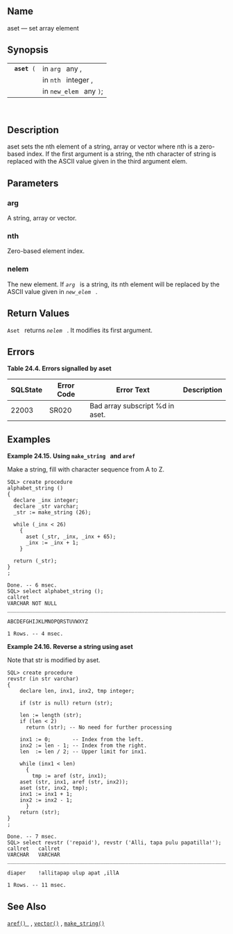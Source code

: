 <div>

<div>

</div>

<div>

## Name

aset — set array element

</div>

<div>

## Synopsis

<div>

|                   |                         |
|-------------------|-------------------------|
| ` `**`aset`**` (` | in `arg ` any ,         |
|                   | in `nth ` integer ,     |
|                   | in `new_elem ` any `)`; |

<div>

 

</div>

</div>

</div>

<div>

## Description

aset sets the nth element of a string, array or vector where nth is a
zero-based index. If the first argument is a string, the nth character
of string is replaced with the ASCII value given in the third argument
elem.

</div>

<div>

## Parameters

<div>

### arg

A string, array or vector.

</div>

<div>

### nth

Zero-based element index.

</div>

<div>

### nelem

The new element. If *`arg `* is a string, its nth element will be
replaced by the ASCII value given in *`new_elem `* .

</div>

</div>

<div>

## Return Values

`Aset ` returns *`nelem `* . It modifies its first argument.

</div>

<div>

## Errors

<div>

**Table 24.4. Errors signalled by aset**

<div>

| SQLState                              | Error Code                            | Error Text                                                      | Description |
|---------------------------------------|---------------------------------------|-----------------------------------------------------------------|-------------|
| <span class="errorcode">22003 </span> | <span class="errorcode">SR020 </span> | <span class="errortext">Bad array subscript %d in aset. </span> |             |

</div>

</div>

  

</div>

<div>

## Examples

<div>

**Example 24.15. Using `make_string ` and `aref`**

<div>

Make a string, fill with character sequence from A to Z.

``` screen
SQL> create procedure
alphabet_string ()
{
  declare _inx integer;
  declare _str varchar;
  _str := make_string (26);

  while (_inx < 26)
    {
      aset (_str, _inx, _inx + 65);
      _inx := _inx + 1;
    }

  return (_str);
}
;

Done. -- 6 msec.
SQL> select alphabet_string ();
callret
VARCHAR NOT NULL
_______________________________________________________________________________

ABCDEFGHIJKLMNOPQRSTUVWXYZ

1 Rows. -- 4 msec.
```

</div>

</div>

  

<div>

**Example 24.16. Reverse a string using aset**

<div>

Note that str is modified by aset.

``` screen
SQL> create procedure
revstr (in str varchar)
{
    declare len, inx1, inx2, tmp integer;

    if (str is null) return (str);

    len := length (str);
    if (len < 2)
      return (str); -- No need for further processing

    inx1 := 0;       -- Index from the left.
    inx2 := len - 1; -- Index from the right.
    len  := len / 2; -- Upper limit for inx1.

    while (inx1 < len)
      {
        tmp := aref (str, inx1);
    aset (str, inx1, aref (str, inx2));
    aset (str, inx2, tmp);
    inx1 := inx1 + 1;
    inx2 := inx2 - 1;
      }
    return (str);
}
;

Done. -- 7 msec.
SQL> select revstr ('repaid'), revstr ('Alli, tapa pulu papatilla!');
callret   callret
VARCHAR   VARCHAR
_______________________________________________________________________________

diaper    !allitapap ulup apat ,illA

1 Rows. -- 11 msec.
```

</div>

</div>

  

</div>

<div>

## See Also

<a href="fn_aref.html" class="link" title="aref"><code
class="function">aref() </code></a> ,
<a href="fn_vector.html" class="link" title="vector"><code
class="function">vector()</code></a> ,
<a href="fn_make_string.html" class="link" title="make_string"><code
class="function">make_string()</code></a>

</div>

</div>
